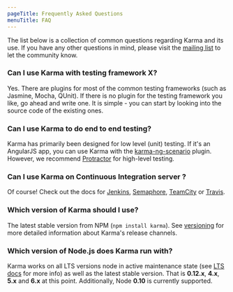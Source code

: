 ```yaml
---
pageTitle: Frequently Asked Questions
menuTitle: FAQ
---
```


The list below is a collection of common questions regarding Karma and its use.
If you have any other questions in mind, please visit the [mailing list] to let the community know.


### Can I use Karma with testing framework X?
Yes. There are plugins for most of the common testing frameworks (such as Jasmine, Mocha, QUnit).
If there is no plugin for the testing framework you like, go ahead and write one. It is simple -
you can start by looking into the source code of the existing ones.


### Can I use Karma to do end to end testing?
Karma has primarily been designed for low level (unit) testing. If it's an AngularJS app, you can
use Karma with the [karma-ng-scenario] plugin. However, we recommend [Protractor] for high-level testing.


### Can I use Karma on Continuous Integration server ?
Of course! Check out the docs for [Jenkins], [Semaphore], [TeamCity] or [Travis].


### Which version of Karma should I use?
The latest stable version from NPM (`npm install karma`). See [versioning] for more detailed information about Karma's release channels.


### Which version of Node.js does Karma run with?
Karma works on all LTS versions node in active maintenance state (see [LTS docs](https://github.com/nodejs/LTS/blob/master/README.md) for more info) as well as the latest stable version. That is **0.12.x**, **4.x**, **5.x** and **6.x** at this point. Additionally, Node **0.10** is currently supported.


[mailing list]: https://groups.google.com/d/forum/karma-users
[karma-ng-scenario]: https://github.com/karma-runner/karma-ng-scenario
[Protractor]: https://github.com/angular/protractor
[Jenkins]: ../plus/jenkins.html
[Semaphore]: ../plus/semaphore.html
[TeamCity]: ../plus/teamcity.html
[Travis]: ../plus/travis.html
[versioning]: ../about/versioning.html
[browsers]: ../config/browsers.html
